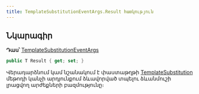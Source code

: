 ```yaml
---
title: TemplateSubstitutionEventArgs.Result հատկություն
---
```


## Նկարագիր

**Դաս՝** [TemplateSubstitutionEventArgs](../TemplateSubstitutionEventArgs.md)

```c#
public T Result { get; set; }
```

Վերադարձնում կամ նշանակում է փաստաթղթի [TemplateSubstitution](../../../../server_api/definitions/document#templatesubstitution) մեթոդի կանչի արդյունքում ձևավորված տպելու ձևանմուշի լրացվող արժեքների բազմությունը։


